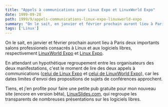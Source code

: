 ```yaml
---
title: "Appels à communications pour Linux Expo et LinuxWorld Expo"
date: 1999-09-28
path: 1999/9/appels-communications-linux-expo-linuxworld-expo
summary: "On le sait, en janvier et février prochain auront lieu à Paris deux importants salons professionels consacrés à Linux et aux logiciels libres, respectivement LinuxWorld Expo et Linux Expo."
tags: ['Linux']
---
```


<P>On le sait, en janvier et février prochain auront lieu à Paris deux
importants salons professionels consacrés à Linux et aux logiciels libres,
respectivement <A HREF="http://www.salonlinux.com/">LinuxWorld Expo</A>
et <A HREF="http://www.linux-expo.com/">Linux Expo</A>.</P>

<P>En attendant un hypothétique regroupement entre les organisateurs des deux
manifestations, c'est le moment de lire des deux appels à communications
(<A HREF="http://www.linux-expo.com/linux-expo/conferences.html">celui de
Linux Expo</A> et <A HREF="http://www.salonlinux.com/appel.shtml">celui
de LinuxWorld Expo</A>), car les dates limites d'envoi des propositions
de sujets de conférences approchent.</P>

<P>
Tiens, et j'en profite pour faire une petite pub
gratuite pour mon nouveau site (encore en version bêta), <A HREF="http://linuxslides.com/">LinuxSlides.com</A>, qui regroupe les
transparents de nombreuses présentations sur les logiciels libres.
</P>


